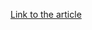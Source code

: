 [Link to the article](https://www.esentire.com/blog/fake-it-support-website-leading-to-vidar-infection)
